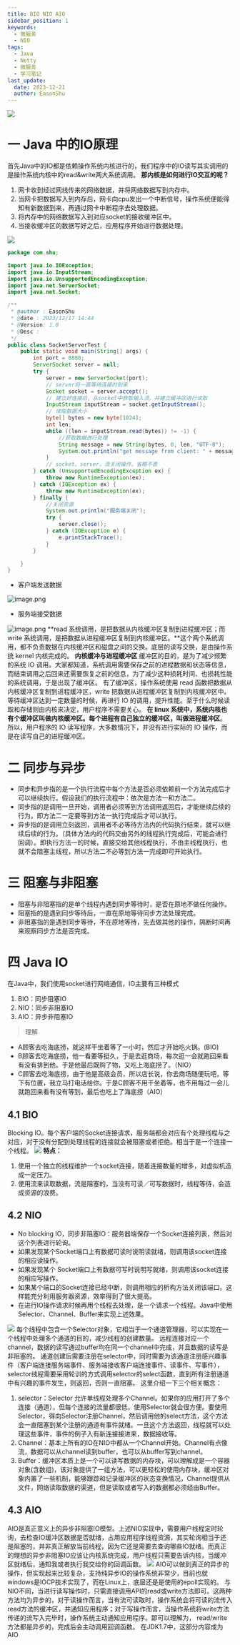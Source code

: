```yaml
---
title: BIO NIO AIO
sidebar_position: 1
keywords:
  - 微服务
  - NIO
tags:
  - Java
  - Netty
  - 微服务
  - 学习笔记
last_update:
  date: 2023-12-21
  author: EasonShu
---
```


![](https://cdn.nlark.com/yuque/0/2023/png/12426173/1702794429781-7dddfadf-f68c-41fe-b7b8-94e02e95439b.png#averageHue=%23f8f7f3&clientId=u98663b6b-d3e2-4&from=paste&id=u4ebd4f91&originHeight=586&originWidth=1259&originalType=url&ratio=1.2000000476837158&rotation=0&showTitle=false&status=done&style=none&taskId=udc463274-a823-42f4-998d-8acbe9a2d2d&title=)
# 一 Java 中的IO原理
首先Java中的IO都是依赖操作系统内核进行的，我们程序中的IO读写其实调用的是操作系统内核中的read&write两大系统调用。
**那内核是如何进行IO交互的呢？**

1. 网卡收到经过网线传来的网络数据，并将网络数据写到内存中。
2. 当网卡把数据写入到内存后，网卡向cpu发出一个中断信号，操作系统便能得知有新数据到来，再通过网卡中断程序去处理数据。
3. 将内存中的网络数据写入到对应socket的接收缓冲区中。
4. 当接收缓冲区的数据写好之后，应用程序开始进行数据处理。

![](https://cdn.nlark.com/yuque/0/2023/webp/12426173/1702797235394-659dd427-4968-4d20-9869-f3ed244c99bc.webp#averageHue=%23f5f5f5&clientId=ud8f564b2-430a-4&from=paste&id=u2cdb4ce4&originHeight=454&originWidth=777&originalType=url&ratio=1.2000000476837158&rotation=0&showTitle=false&status=done&style=none&taskId=u7a215b7b-3783-489f-a89f-a2e63371508&title=)

```java
package com.shu;

import java.io.IOException;
import java.io.InputStream;
import java.io.UnsupportedEncodingException;
import java.net.ServerSocket;
import java.net.Socket;

/**
 * @author : EasonShu
 * @date : 2023/12/17 14:44
 * @Version: 1.0
 * @Desc :
 */
public class SocketServerTest {
    public static void main(String[] args) {
        int port = 8080;
        ServerSocket server = null;
        try {
            server = new ServerSocket(port);
            // server将一直等待连接的到来
            Socket socket = server.accept();
            // 建立好连接后，从socket中获取输入流，并建立缓冲区进行读取
            InputStream inputStream = socket.getInputStream();
            // 读取数据大小
            byte[] bytes = new byte[1024];
            int len;
            while ((len = inputStream.read(bytes)) != -1) {
                //获取数据进行处理
                String message = new String(bytes, 0, len, "UTF-8");
                System.out.println("get message from client: " + message);
            }
            // socket、server，流关闭操作，省略不表
        } catch (UnsupportedEncodingException ex) {
            throw new RuntimeException(ex);
        } catch (IOException ex) {
            throw new RuntimeException(ex);
        } finally {
            //关闭资源
            System.out.println("服务端关闭");
            try {
                server.close();
            } catch (IOException e) {
                e.printStackTrace();
            }
        }

    }
}

```

- 客户端发送数据

![image.png](https://cdn.nlark.com/yuque/0/2023/png/12426173/1702795982806-0a8a380e-4049-4484-89c5-4523bb6e93f2.png#averageHue=%23f8f8f8&clientId=u2384fb56-a7dc-4&from=paste&height=805&id=uaea3f011&originHeight=966&originWidth=1915&originalType=binary&ratio=1.2000000476837158&rotation=0&showTitle=false&size=46937&status=done&style=none&taskId=u8d0e4da8-72a8-44f1-be6e-388f958d529&title=&width=1595.8332699206167)

- 服务端接受数据

![image.png](https://cdn.nlark.com/yuque/0/2023/png/12426173/1702796038696-e4f45c92-15ec-4fa4-bbb0-6e90e35e284f.png#averageHue=%23253555&clientId=u2384fb56-a7dc-4&from=paste&height=633&id=ufed3deaa&originHeight=760&originWidth=1857&originalType=binary&ratio=1.2000000476837158&rotation=0&showTitle=false&size=139267&status=done&style=none&taskId=uff187be7-e502-454f-8084-6051601f1ff&title=&width=1547.4999385078772)
**read 系统调用，是把数据从内核缓冲区复制到进程缓冲区；而 write 系统调用，是把数据从进程缓冲区复制到内核缓冲区。**这个两个系统调用，都不负责数据在内核缓冲区和磁盘之间的交换。底层的读写交换，是由操作系统 kernel 内核完成的。
**内核缓冲与进程缓冲区**
缓冲区的目的，是为了减少频繁的系统 IO 调用。大家都知道，系统调用需要保存之前的进程数据和状态等信息，而结束调用之后回来还需要恢复之前的信息，为了减少这种损耗时间、也损耗性能的系统调用，于是出现了缓冲区。
有了缓冲区，操作系统使用 read 函数把数据从内核缓冲区复制到进程缓冲区，write 把数据从进程缓冲区复制到内核缓冲区中。等待缓冲区达到一定数量的时候，再进行 IO 的调用，提升性能。至于什么时候读取和存储则由内核来决定，用户程序不需要关心。
**在 linux 系统中，系统内核也有个缓冲区叫做内核缓冲区。每个进程有自己独立的缓冲区，叫做进程缓冲区**。
所以，用户程序的 IO 读写程序，大多数情况下，并没有进行实际的 IO 操作，而是在读写自己的进程缓冲区。
# 二 同步与异步

- 同步和异步指的是一个执行流程中每个方法是否必须依赖前一个方法完成后才可以继续执行。假设我们的执行流程中：依次是方法一和方法二。
- 同步指的是调用一旦开始，调用者必须等到方法调用返回后，才能继续后续的行为。即方法二一定要等到方法一执行完成后才可以执行。
- 异步指的是调用立刻返回，调用者不必等待方法内的代码执行结束，就可以继续后续的行为。（具体方法内的代码交由另外的线程执行完成后，可能会进行回调）。即执行方法一的时候，直接交给其他线程执行，不由主线程执行，也就不会阻塞主线程，所以方法二不必等到方法一完成即可开始执行。
# 三 阻塞与非阻塞

- 阻塞与非阻塞指的是单个线程内遇到同步等待时，是否在原地不做任何操作。
- 阻塞指的是遇到同步等待后，一直在原地等待同步方法处理完成。
- 非阻塞指的是遇到同步等待，不在原地等待，先去做其他的操作，隔断时间再来观察同步方法是否完成。
# 四 Java IO
在Java中，我们使用socket进行网络通信，IO主要有三种模式

1. BIO：同步阻塞IO
2. NIO：同步非阻塞IO
3. AIO：异步非阻塞IO
> 理解

- A顾客去吃海底捞，就这样干坐着等了一小时，然后才开始吃火锅。(BIO)
- B顾客去吃海底捞，他一看要等挺久，于是去逛商场，每次逛一会就跑回来看有没有排到他。于是他最后既购了物，又吃上海底捞了。（NIO）
- C顾客去吃海底捞，由于他是高级会员，所以店长说，你去商场随便玩吧，等下有位置，我立马打电话给你。于是C顾客不用干坐着等，也不用每过一会儿就跑回来看有没有等到，最后也吃上了海底捞（AIO）
## 4.1 BIO
Blocking IO。每个客户端的Socket连接请求，服务端都会对应有个处理线程与之对应，对于没有分配到处理线程的连接就会被阻塞或者拒绝。相当于是一个连接一个线程。
![](https://cdn.nlark.com/yuque/0/2023/png/12426173/1702796493578-7c330d88-897d-4a62-8b82-5a6f68e417aa.png#averageHue=%23dfde6c&clientId=u2384fb56-a7dc-4&from=paste&id=u8b98c442&originHeight=267&originWidth=888&originalType=url&ratio=1.2000000476837158&rotation=0&showTitle=false&status=done&style=none&taskId=udc37c2ce-c4df-4b1d-bbf9-45020c3b0d7&title=)
**特点：**

1. 使用一个独立的线程维护一个socket连接，随着连接数量的增多，对虚拟机造成一定压力。
2. 使用流来读取数据，流是阻塞的，当没有可读／可写数据时，线程等待，会造成资源的浪费。
## 4.2 NIO

- No blocking IO，同步非阻塞IO：服务器端保存一个Socket连接列表，然后对这个列表进行轮询。
- 如果发现某个Socket端口上有数据可读时说明读就绪，则调用该socket连接的相应读操作。
- 如果发现某个 Socket端口上有数据可写时说明写就绪，则调用该socket连接的相应写操作。
- 如果某个端口的Socket连接已经中断，则调用相应的析构方法关闭该端口。这样能充分利用服务器资源，效率得到了很大提高。
- 在进行IO操作请求时候再用个线程去处理，是一个请求一个线程。Java中使用Selector、Channel、Buffer来实现上述效果。

![](https://cdn.nlark.com/yuque/0/2023/png/12426173/1702796592579-574fdf91-9a62-4b13-8e7b-07e9560335cc.png#averageHue=%23e2eac7&clientId=u2384fb56-a7dc-4&from=paste&id=u8489da50&originHeight=198&originWidth=871&originalType=url&ratio=1.2000000476837158&rotation=0&showTitle=false&status=done&style=none&taskId=u5cdedf66-ca63-49ed-a4c9-d2071266c60&title=)
每个线程中包含一个Selector对象，它相当于一个通道管理器，可以实现在一个线程中处理多个通道的目的，减少线程的创建数量。
远程连接对应一个channel，数据的读写通过buffer均在同一个channel中完成，并且数据的读写是非阻塞的。
通道创建后需要注册在selector中，同时需要为该通道注册感兴趣事件（客户端连接服务端事件、服务端接收客户端连接事件、读事件、写事件），selector线程需要采用轮训的方式调用selector的select函数，直到所有注册通道中有兴趣的事件发生，则返回，否则一直阻塞。
这里介绍一下三个相关概念：

1. selector：Selector 允许单线程处理多个Channel。如果你的应用打开了多个连接（通道），但每个连接的流量都很低，使用Selector就会很方便。要使用Selector，得向Selector注册Channel，然后调用他的select方法，这个方法会一直阻塞到某个注册的通道有事件就绪。一旦这个方法返回，线程就可以处理这些事件，事件的例子入有新连接接进来，数据接收等。
2. Channel：基本上所有的IO在NIO中都从一个Channel开始。Channel有点像流，数据可以从channel读到buffer，也可以从buffer写到channel。
3. Buffer：缓冲区本质上是一个可以读写数据的内存块，可以理解成是一个容器对象(含数组)，该对象提供了一组方法，可以更轻松的使用内存块，缓冲区对象内置了一些机制，能够跟踪和记录缓冲区的状态变换情况，Channel提供从文件，网络读取数据的渠道，但是读取或者写入的数据都必须经由Buffer。
## 4.3 AIO
AIO是真正意义上的异步非阻塞IO模型。上述NIO实现中，需要用户线程定时轮询，去检查IO缓冲区数据是否就绪，占用应用程序线程资源，其实轮询相当于还是阻塞的，并非真正解放当前线程，因为它还是需要去查询哪些IO就绪。而真正的理想的异步非阻塞IO应该让内核系统完成，用户线程只需要告诉内核，当缓冲区就绪后，通知我或者执行我交给你的回调函数。
![](https://cdn.nlark.com/yuque/0/2023/webp/12426173/1702796789052-016d83aa-6a01-4ac1-b3f8-9b48c6e5f0a7.webp#averageHue=%23f9f5f1&clientId=u2384fb56-a7dc-4&from=paste&id=u2b4912b8&originHeight=429&originWidth=720&originalType=url&ratio=1.2000000476837158&rotation=0&showTitle=false&status=done&style=none&taskId=ubc8db80f-7b2f-4996-955c-173d189cbdf&title=)
AIO可以做到真正的异步的操作，但实现起来比较复杂，支持纯异步IO的操作系统非常少，目前也就windows是IOCP技术实现了，而在Linux上，底层还是是使用的epoll实现的。
与NIO不同，当进行读写操作时，只需直接调用API的read或write方法即可。这两种方法均为异步的，对于读操作而言，当有流可读取时，操作系统会将可读的流传入read方法的缓冲区，并通知应用程序；对于写操作而言，当操作系统将write方法传递的流写入完毕时，操作系统主动通知应用程序。即可以理解为， read/write方法都是异步的，完成后会主动调用回调函数。 在JDK1.7中，这部分内容成为AIO

